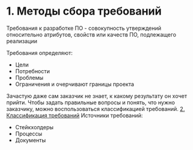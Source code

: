 # 1. Методы сбора требований
Требования к разработке ПО - совокупность утверждений относительно атрибутов, свойств или качеств ПО, подлежащего реализации

Требования определяют:
- Цели
- Потребности
- Проблемы
- Ограничения
и очерчивают границы проекта

Зачастую даже сам заказчик не знает, к какому результату он хочет прийти. Чтобы задать правильные вопросы и понять, что нужно заказчику, можно воспользоваться классификацией требований. [2. Классификация требований](1.%20Требования%20к%20разработке%20ПО.md#2.%20Классификация%20требований)
Источники требований:
- Стейкхолдеры
- Процессы
- Документы